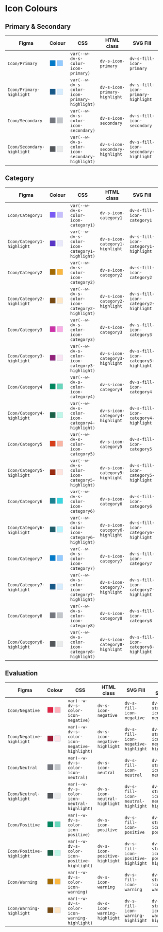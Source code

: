 # Icon Colours

## Primary & Secondary

| Figma | Colour | CSS | HTML class | SVG Fill | SVG Stroke |
| ----- | ------ | --- | ---------- | -------- | ---------- | 
| `Icon/Primary` | <span style="display: inline-block; width: 18px; height: 18px; background-color: #007ac8; border: 1px solid #D4D9E3; border-radius: 2px; vertical-align: -1px;"></span> <span style="display: inline-block; width: 18px; height: 18px; background-color: #93caff; border: 1px solid #D4D9E3; border-radius: 2px; vertical-align: -1px;"></span> | `var(--w-dv-s-color-icon-primary)` | `dv-s-icon-primary` | `dv-s-fill-icon-primary` | `dv-s-stroke-icon-primary` |
| `Icon/Primary-highlight` | <span style="display: inline-block; width: 18px; height: 18px; background-color: #165887; border: 1px solid #D4D9E3; border-radius: 2px; vertical-align: -1px;"></span> <span style="display: inline-block; width: 18px; height: 18px; background-color: #d6edff; border: 1px solid #D4D9E3; border-radius: 2px; vertical-align: -1px;"></span> | `var(--w-dv-s-color-icon-primary-highlight)` | `dv-s-icon-primary-highlight` | `dv-s-fill-icon-primary-highlight` | `dv-s-stroke-icon-primary-highlight` |
| `Icon/Secondary` | <span style="display: inline-block; width: 18px; height: 18px; background-color: #73767c; border: 1px solid #D4D9E3; border-radius: 2px; vertical-align: -1px;"></span> <span style="display: inline-block; width: 18px; height: 18px; background-color: #c3c6c9; border: 1px solid #D4D9E3; border-radius: 2px; vertical-align: -1px;"></span> | `var(--w-dv-s-color-icon-secondary)` | `dv-s-icon-secondary` | `dv-s-fill-icon-secondary` | `dv-s-stroke-icon-secondary` |
| `Icon/Secondary-highlight` | <span style="display: inline-block; width: 18px; height: 18px; background-color: #535659; border: 1px solid #D4D9E3; border-radius: 2px; vertical-align: -1px;"></span> <span style="display: inline-block; width: 18px; height: 18px; background-color: #e9eaea; border: 1px solid #D4D9E3; border-radius: 2px; vertical-align: -1px;"></span> | `var(--w-dv-s-color-icon-secondary-highlight)` | `dv-s-icon-secondary-highlight` | `dv-s-fill-icon-secondary-highlight` | `dv-s-stroke-icon-secondary-highlight` |

## Category

| Figma | Colour | CSS | HTML class | SVG Fill | SVG Stroke |
| ----- | ------ | --- | ---------- | -------- | ---------- | 
| `Icon/Category1` | <span style="display: inline-block; width: 18px; height: 18px; background-color: #795af4; border: 1px solid #D4D9E3; border-radius: 2px; vertical-align: -1px;"></span> <span style="display: inline-block; width: 18px; height: 18px; background-color: #c6bffc; border: 1px solid #D4D9E3; border-radius: 2px; vertical-align: -1px;"></span> | `var(--w-dv-s-color-icon-category1)` | `dv-s-icon-category1` | `dv-s-fill-icon-category1` | `dv-s-stroke-icon-category1` |
| `Icon/Category1-highlight` | <span style="display: inline-block; width: 18px; height: 18px; background-color: #5834c6; border: 1px solid #D4D9E3; border-radius: 2px; vertical-align: -1px;"></span> <span style="display: inline-block; width: 18px; height: 18px; background-color: #e9e8fb; border: 1px solid #D4D9E3; border-radius: 2px; vertical-align: -1px;"></span> | `var(--w-dv-s-color-icon-category1-highlight)` | `dv-s-icon-category1-highlight` | `dv-s-fill-icon-category1-highlight` | `dv-s-stroke-icon-category1-highlight` |
| `Icon/Category2` | <span style="display: inline-block; width: 18px; height: 18px; background-color: #a26a00; border: 1px solid #D4D9E3; border-radius: 2px; vertical-align: -1px;"></span> <span style="display: inline-block; width: 18px; height: 18px; background-color: #fab842; border: 1px solid #D4D9E3; border-radius: 2px; vertical-align: -1px;"></span> | `var(--w-dv-s-color-icon-category2)` | `dv-s-icon-category2` | `dv-s-fill-icon-category2` | `dv-s-stroke-icon-category2` |
| `Icon/Category2-highlight` | <span style="display: inline-block; width: 18px; height: 18px; background-color: #774a13; border: 1px solid #D4D9E3; border-radius: 2px; vertical-align: -1px;"></span> <span style="display: inline-block; width: 18px; height: 18px; background-color: #ffe7c6; border: 1px solid #D4D9E3; border-radius: 2px; vertical-align: -1px;"></span> | `var(--w-dv-s-color-icon-category2-highlight)` | `dv-s-icon-category2-highlight` | `dv-s-fill-icon-category2-highlight` | `dv-s-stroke-icon-category2-highlight` |
| `Icon/Category3` | <span style="display: inline-block; width: 18px; height: 18px; background-color: #ce30a7; border: 1px solid #D4D9E3; border-radius: 2px; vertical-align: -1px;"></span> <span style="display: inline-block; width: 18px; height: 18px; background-color: #faace4; border: 1px solid #D4D9E3; border-radius: 2px; vertical-align: -1px;"></span> | `var(--w-dv-s-color-icon-category3)` | `dv-s-icon-category3` | `dv-s-fill-icon-category3` | `dv-s-stroke-icon-category3` |
| `Icon/Category3-highlight` | <span style="display: inline-block; width: 18px; height: 18px; background-color: #92217a; border: 1px solid #D4D9E3; border-radius: 2px; vertical-align: -1px;"></span> <span style="display: inline-block; width: 18px; height: 18px; background-color: #f9e4f3; border: 1px solid #D4D9E3; border-radius: 2px; vertical-align: -1px;"></span> | `var(--w-dv-s-color-icon-category3-highlight)` | `dv-s-icon-category3-highlight` | `dv-s-fill-icon-category3-highlight` | `dv-s-stroke-icon-category3-highlight` |
| `Icon/Category4` | <span style="display: inline-block; width: 18px; height: 18px; background-color: #00865f; border: 1px solid #D4D9E3; border-radius: 2px; vertical-align: -1px;"></span> <span style="display: inline-block; width: 18px; height: 18px; background-color: #68d7bb; border: 1px solid #D4D9E3; border-radius: 2px; vertical-align: -1px;"></span> | `var(--w-dv-s-color-icon-category4)` | `dv-s-icon-category4` | `dv-s-fill-icon-category4` | `dv-s-stroke-icon-category4` |
| `Icon/Category4-highlight` | <span style="display: inline-block; width: 18px; height: 18px; background-color: #1a6047; border: 1px solid #D4D9E3; border-radius: 2px; vertical-align: -1px;"></span> <span style="display: inline-block; width: 18px; height: 18px; background-color: #bef6e7; border: 1px solid #D4D9E3; border-radius: 2px; vertical-align: -1px;"></span> | `var(--w-dv-s-color-icon-category4-highlight)` | `dv-s-icon-category4-highlight` | `dv-s-fill-icon-category4-highlight` | `dv-s-stroke-icon-category4-highlight` |
| `Icon/Category5` | <span style="display: inline-block; width: 18px; height: 18px; background-color: #d63e1a; border: 1px solid #D4D9E3; border-radius: 2px; vertical-align: -1px;"></span> <span style="display: inline-block; width: 18px; height: 18px; background-color: #f9b4a3; border: 1px solid #D4D9E3; border-radius: 2px; vertical-align: -1px;"></span> | `var(--w-dv-s-color-icon-category5)` | `dv-s-icon-category5` | `dv-s-fill-icon-category5` | `dv-s-stroke-icon-category5` |
| `Icon/Category5-highlight` | <span style="display: inline-block; width: 18px; height: 18px; background-color: #9a2c11; border: 1px solid #D4D9E3; border-radius: 2px; vertical-align: -1px;"></span> <span style="display: inline-block; width: 18px; height: 18px; background-color: #ffe4de; border: 1px solid #D4D9E3; border-radius: 2px; vertical-align: -1px;"></span> | `var(--w-dv-s-color-icon-category5-highlight)` | `dv-s-icon-category5-highlight` | `dv-s-fill-icon-category5-highlight` | `dv-s-stroke-icon-category5-highlight` |
| `Icon/Category6` | <span style="display: inline-block; width: 18px; height: 18px; background-color: #19818f; border: 1px solid #D4D9E3; border-radius: 2px; vertical-align: -1px;"></span> <span style="display: inline-block; width: 18px; height: 18px; background-color: #3ad7e0; border: 1px solid #D4D9E3; border-radius: 2px; vertical-align: -1px;"></span> | `var(--w-dv-s-color-icon-category6)` | `dv-s-icon-category6` | `dv-s-fill-icon-category6` | `dv-s-stroke-icon-category6` |
| `Icon/Category6-highlight` | <span style="display: inline-block; width: 18px; height: 18px; background-color: #1e5d69; border: 1px solid #D4D9E3; border-radius: 2px; vertical-align: -1px;"></span> <span style="display: inline-block; width: 18px; height: 18px; background-color: #b5f5fd; border: 1px solid #D4D9E3; border-radius: 2px; vertical-align: -1px;"></span> | `var(--w-dv-s-color-icon-category6-highlight)` | `dv-s-icon-category6-highlight` | `dv-s-fill-icon-category6-highlight` | `dv-s-stroke-icon-category6-highlight` |
| `Icon/Category7` | <span style="display: inline-block; width: 18px; height: 18px; background-color: #007ac8; border: 1px solid #D4D9E3; border-radius: 2px; vertical-align: -1px;"></span> <span style="display: inline-block; width: 18px; height: 18px; background-color: #93caff; border: 1px solid #D4D9E3; border-radius: 2px; vertical-align: -1px;"></span> | `var(--w-dv-s-color-icon-category7)` | `dv-s-icon-category7` | `dv-s-fill-icon-category7` | `dv-s-stroke-icon-category7` |
| `Icon/Category7-highlight` | <span style="display: inline-block; width: 18px; height: 18px; background-color: #165887; border: 1px solid #D4D9E3; border-radius: 2px; vertical-align: -1px;"></span> <span style="display: inline-block; width: 18px; height: 18px; background-color: #d6edff; border: 1px solid #D4D9E3; border-radius: 2px; vertical-align: -1px;"></span> | `var(--w-dv-s-color-icon-category7-highlight)` | `dv-s-icon-category7-highlight` | `dv-s-fill-icon-category7-highlight` | `dv-s-stroke-icon-category7-highlight` |
| `Icon/Category8` | <span style="display: inline-block; width: 18px; height: 18px; background-color: #73767c; border: 1px solid #D4D9E3; border-radius: 2px; vertical-align: -1px;"></span> <span style="display: inline-block; width: 18px; height: 18px; background-color: #c3c6c9; border: 1px solid #D4D9E3; border-radius: 2px; vertical-align: -1px;"></span> | `var(--w-dv-s-color-icon-category8)` | `dv-s-icon-category8` | `dv-s-fill-icon-category8` | `dv-s-stroke-icon-category8` |
| `Icon/Category8-highlight` | <span style="display: inline-block; width: 18px; height: 18px; background-color: #535659; border: 1px solid #D4D9E3; border-radius: 2px; vertical-align: -1px;"></span> <span style="display: inline-block; width: 18px; height: 18px; background-color: #e9eaea; border: 1px solid #D4D9E3; border-radius: 2px; vertical-align: -1px;"></span> | `var(--w-dv-s-color-icon-category8-highlight)` | `dv-s-icon-category8-highlight` | `dv-s-fill-icon-category8-highlight` | `dv-s-stroke-icon-category8-highlight` |

## Evaluation

| Figma | Colour | CSS | HTML class | SVG Fill | SVG Stroke |
| ----- | ------ | --- | ---------- | -------- | ---------- | 
| `Icon/Negative` | <span style="display: inline-block; width: 18px; height: 18px; background-color: #e22344; border: 1px solid #D4D9E3; border-radius: 2px; vertical-align: -1px;"></span> <span style="display: inline-block; width: 18px; height: 18px; background-color: #ffb0ba; border: 1px solid #D4D9E3; border-radius: 2px; vertical-align: -1px;"></span> | `var(--w-dv-s-color-icon-negative)` | `dv-s-icon-negative` | `dv-s-fill-icon-negative` | `dv-s-stroke-icon-negative` |
| `Icon/Negative-highlight` | <span style="display: inline-block; width: 18px; height: 18px; background-color: #9e1a33; border: 1px solid #D4D9E3; border-radius: 2px; vertical-align: -1px;"></span> <span style="display: inline-block; width: 18px; height: 18px; background-color: #ffe3e9; border: 1px solid #D4D9E3; border-radius: 2px; vertical-align: -1px;"></span> | `var(--w-dv-s-color-icon-negative-highlight)` | `dv-s-icon-negative-highlight` | `dv-s-fill-icon-negative-highlight` | `dv-s-stroke-icon-negative-highlight` |
| `Icon/Neutral` | <span style="display: inline-block; width: 18px; height: 18px; background-color: #73767c; border: 1px solid #D4D9E3; border-radius: 2px; vertical-align: -1px;"></span> <span style="display: inline-block; width: 18px; height: 18px; background-color: #c3c6c9; border: 1px solid #D4D9E3; border-radius: 2px; vertical-align: -1px;"></span> | `var(--w-dv-s-color-icon-neutral)` | `dv-s-icon-neutral` | `dv-s-fill-icon-neutral` | `dv-s-stroke-icon-neutral` |
| `Icon/Neutral-highlight` | <span style="display: inline-block; width: 18px; height: 18px; background-color: #535659; border: 1px solid #D4D9E3; border-radius: 2px; vertical-align: -1px;"></span> <span style="display: inline-block; width: 18px; height: 18px; background-color: #e9eaea; border: 1px solid #D4D9E3; border-radius: 2px; vertical-align: -1px;"></span> | `var(--w-dv-s-color-icon-neutral-highlight)` | `dv-s-icon-neutral-highlight` | `dv-s-fill-icon-neutral-highlight` | `dv-s-stroke-icon-neutral-highlight` |
| `Icon/Positive` | <span style="display: inline-block; width: 18px; height: 18px; background-color: #00865f; border: 1px solid #D4D9E3; border-radius: 2px; vertical-align: -1px;"></span> <span style="display: inline-block; width: 18px; height: 18px; background-color: #68d7bb; border: 1px solid #D4D9E3; border-radius: 2px; vertical-align: -1px;"></span> | `var(--w-dv-s-color-icon-positive)` | `dv-s-icon-positive` | `dv-s-fill-icon-positive` | `dv-s-stroke-icon-positive` |
| `Icon/Positive-highlight` | <span style="display: inline-block; width: 18px; height: 18px; background-color: #1a6047; border: 1px solid #D4D9E3; border-radius: 2px; vertical-align: -1px;"></span> <span style="display: inline-block; width: 18px; height: 18px; background-color: #bef6e7; border: 1px solid #D4D9E3; border-radius: 2px; vertical-align: -1px;"></span> | `var(--w-dv-s-color-icon-positive-highlight)` | `dv-s-icon-positive-highlight` | `dv-s-fill-icon-positive-highlight` | `dv-s-stroke-icon-positive-highlight` |
| `Icon/Warning` | <span style="display: inline-block; width: 18px; height: 18px; background-color: #a26a00; border: 1px solid #D4D9E3; border-radius: 2px; vertical-align: -1px;"></span> <span style="display: inline-block; width: 18px; height: 18px; background-color: #fab842; border: 1px solid #D4D9E3; border-radius: 2px; vertical-align: -1px;"></span> | `var(--w-dv-s-color-icon-warning)` | `dv-s-icon-warning` | `dv-s-fill-icon-warning` | `dv-s-stroke-icon-warning` |
| `Icon/Warning-highlight` | <span style="display: inline-block; width: 18px; height: 18px; background-color: #774a13; border: 1px solid #D4D9E3; border-radius: 2px; vertical-align: -1px;"></span> <span style="display: inline-block; width: 18px; height: 18px; background-color: #ffe7c6; border: 1px solid #D4D9E3; border-radius: 2px; vertical-align: -1px;"></span> | `var(--w-dv-s-color-icon-warning-highlight)` | `dv-s-icon-warning-highlight` | `dv-s-fill-icon-warning-highlight` | `dv-s-stroke-icon-warning-highlight` |